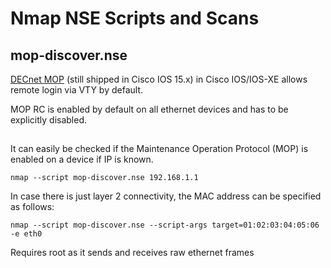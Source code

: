 
# Nmap NSE Scripts and Scans

## mop-discover.nse


[DECnet MOP](https://blogs.cisco.com/security/router-spring-cleaning-no-mop-required-again) (still shipped in Cisco IOS 15.x) in Cisco IOS/IOS-XE allows remote login via VTY by default.

 MOP RC is enabled by default on all ethernet devices and has to be explicitly disabled.
##
It can easily be checked if the Maintenance Operation Protocol (MOP) is enabled on a device if IP is known.

`nmap --script mop-discover.nse 192.168.1.1`

In case there is just layer 2 connectivity, the MAC address can be specified as follows:

`nmap --script mop-discover.nse --script-args target=01:02:03:04:05:06 -e eth0`

Requires root as it sends and receives raw ethernet frames
